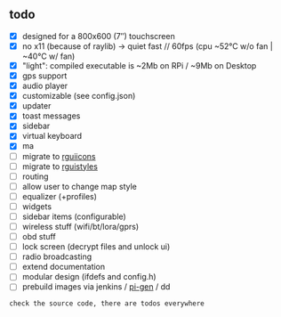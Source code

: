 ## todo

- [X] designed for a 800x600 (7″) touchscreen
- [X] no x11 (because of raylib) -> quiet fast // 60fps (cpu ~52°C w/o fan | ~40°C w/ fan)
- [X] "light": compiled executable is ~2Mb on RPi / ~9Mb on Desktop
- [X] gps support
- [X] audio player
- [X] customizable (see config.json)
- [X] updater
- [X] toast messages
- [X] sidebar
- [X] virtual keyboard
- [X] ma
- [ ] migrate to [rguiicons](https://raylibtech.itch.io/rguiicons)
- [ ] migrate to [rguistyles](https://raylibtech.itch.io/rguistyler)
- [ ] routing
- [ ] allow user to change map style
- [ ] equalizer (+profiles)
- [ ] widgets
- [ ] sidebar items (configurable)
- [ ] wireless stuff (wifi/bt/lora/gprs)
- [ ] obd stuff
- [ ] lock screen (decrypt files and unlock ui)
- [ ] radio broadcasting
- [ ] extend documentation
- [ ] modular design (ifdefs and config.h)
- [ ] prebuild images via jenkins / [pi-gen](https://github.com/RPi-Distro/pi-gen/) / dd

```
check the source code, there are todos everywhere
```